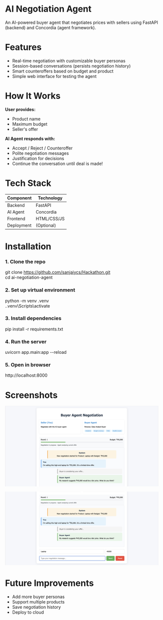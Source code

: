 # AI Negotiation Agent 
An AI-powered buyer agent that negotiates prices with sellers using FastAPI (backend) and Concordia (agent framework).

# Features 

* Real-time negotiation with customizable buyer personas
* Session-based conversations (persists negotiation history)
* Smart counteroffers based on budget and product
* Simple web interface for testing the agent

# How It Works
 **User provides:**

* Product name
* Maximum budget
* Seller's offer

**AI Agent responds with:**

* Accept / Reject / Counteroffer
* Polite negotiation messages
* Justification for decisions
* Continue the conversation until deal is made!


# Tech Stack

| Component  | Technology   |
|------------|-------------|
| Backend    | FastAPI     |
| AI Agent   | Concordia   |
| Frontend   | HTML/CSS/JS |
| Deployment | (Optional)  |


# Installation 

### 1. Clone the repo
git clone https://github.com/sanjaiycs/Hackathon.git  
cd ai-negotiation-agent

### 2. Set up virtual environment
python -m venv .venv  
.\.venv\Scripts\activate

### 3. Install dependencies
pip install -r requirements.txt

### 4. Run the server
uvicorn app.main:app --reload

### 5. Open in browser
http://localhost:8000

# Screenshots

![image alt](https://github.com/sanjaiycs/Hackathon/blob/79eaf2af74cfbfec401335662fedb23f94bc8c93/Screenshot%202025-08-18%20at%207.43.39%20PM.jpg)

![image alt](https://github.com/sanjaiycs/Hackathon/blob/0306e19b17d3bfb3783152a134c1ec37aa315339/Screenshot%202025-08-18%20at%207.43.58%20PM.jpg)

# Future Improvements 

* Add more buyer personas
* Support multiple products
* Save negotiation history
* Deploy to cloud
